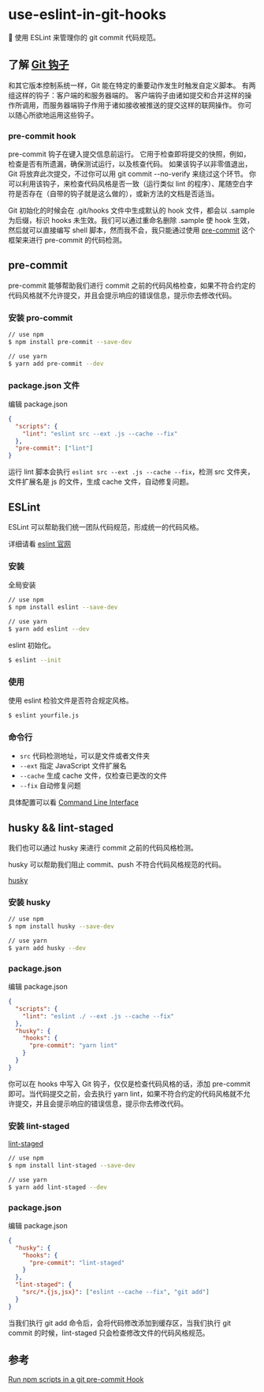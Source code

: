 # use-eslint-in-git-hooks

📏 使用 ESLint 来管理你的 git commit 代码规范。

## 了解 [Git 钩子](https://git-scm.com/book/zh/v2/%E8%87%AA%E5%AE%9A%E4%B9%89-Git-Git-%E9%92%A9%E5%AD%90)

和其它版本控制系统一样，Git 能在特定的重要动作发生时触发自定义脚本。 有两组这样的钩子：客户端的和服务器端的。 客户端钩子由诸如提交和合并这样的操作所调用，而服务器端钩子作用于诸如接收被推送的提交这样的联网操作。 你可以随心所欲地运用这些钩子。

### pre-commit hook

pre-commit 钩子在键入提交信息前运行。 它用于检查即将提交的快照，例如，检查是否有所遗漏，确保测试运行，以及核查代码。 如果该钩子以非零值退出，Git 将放弃此次提交，不过你可以用 git commit --no-verify 来绕过这个环节。 你可以利用该钩子，来检查代码风格是否一致（运行类似 lint 的程序）、尾随空白字符是否存在（自带的钩子就是这么做的），或新方法的文档是否适当。

Git 初始化的时候会在 .git/hooks 文件中生成默认的 hook 文件，都会以 .sample 为后缀，标识 hooks 未生效。我们可以通过重命名删除 .sample 使 hook 生效，然后就可以直接编写 shell 脚本，然而我不会，我只能通过使用 [pre-commit](https://pre-commit.com/) 这个框架来进行 pre-commit 的代码检测。

## pre-commit

pre-commit 能够帮助我们进行 commit 之前的代码风格检查，如果不符合约定的代码风格就不允许提交，并且会提示响应的错误信息，提示你去修改代码。

### 安装 pro-commit

```bash
// use npm
$ npm install pre-commit --save-dev

// use yarn
$ yarn add pre-commit --dev
```

### package.json 文件

编辑 package.json

```json
{
  "scripts": {
    "lint": "eslint src --ext .js --cache --fix"
  },
  "pre-commit": ["lint"]
}
```

运行 lint 脚本会执行 `eslint src --ext .js --cache --fix`，检测 src 文件夹，文件扩展名是 js 的文件，生成 cache 文件，自动修复问题。

## ESLint

ESLint 可以帮助我们统一团队代码规范，形成统一的代码风格。

详细请看 [eslint 官网](https://eslint.org/)

### 安装

全局安装

```bash
// use npm
$ npm install eslint --save-dev

// use yarn
$ yarn add eslint --dev
```

eslint 初始化。

```bash
$ eslint --init
```

### 使用

使用 eslint 检验文件是否符合规定风格。

```bash
$ eslint yourfile.js
```

### 命令行

- `src` 代码检测地址，可以是文件或者文件夹
- `--ext` 指定 JavaScript 文件扩展名
- `--cache` 生成 cache 文件，仅检查已更改的文件
- `--fix` 自动修复问题

具体配置可以看 [Command Line Interface](https://eslint.org/docs/user-guide/command-line-interface)

## husky && lint-staged

我们也可以通过 husky 来进行 commit 之前的代码风格检测。

husky 可以帮助我们阻止 commit、push 不符合代码风格规范的代码。

[husky](https://github.com/typicode/husky)

### 安装 husky

```bash
// use npm
$ npm install husky --save-dev

// use yarn
$ yarn add husky --dev
```

### package.json

编辑 package.json

```json
{
  "scripts": {
    "lint": "eslint ./ --ext .js --cache --fix"
  },
  "husky": {
    "hooks": {
      "pre-commit": "yarn lint"
    }
  }
}
```

你可以在 hooks 中写入 Git 钩子，仅仅是检查代码风格的话，添加 pre-commit 即可。当代码提交之前，会去执行 yarn lint，如果不符合约定的代码风格就不允许提交，并且会提示响应的错误信息，提示你去修改代码。

### 安装 lint-staged

[lint-staged](https://github.com/okonet/lint-staged)

```bash
// use npm
$ npm install lint-staged --save-dev

// use yarn
$ yarn add lint-staged --dev
```

### package.json

编辑 package.json

```json
{
  "husky": {
    "hooks": {
      "pre-commit": "lint-staged"
    }
  },
  "lint-staged": {
    "src/*.{js,jsx}": ["eslint --cache --fix", "git add"]
  }
}
```

当我们执行 git add 命令后，会将代码修改添加到缓存区，当我们执行 git commit 的时候，lint-staged 只会检查修改文件的代码风格规范。

## 参考

[Run npm scripts in a git pre-commit Hook](https://elijahmanor.com/npm-precommit-scripts/)
